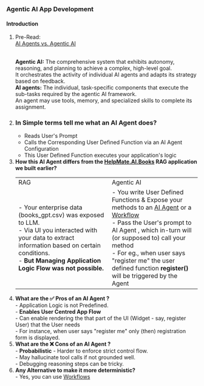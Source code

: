 ### Agentic AI App Development
#### Introduction
<ol>
  <li>Pre-Read:<br>
    <a href='https://arxiv.org/abs/2505.10468'>AI Agents vs. Agentic AI</a> </li><br>
<p>
<b>Agentic AI:</b> The comprehensive system that exhibits autonomy, reasoning, and planning to achieve a complex, high-level goal.<br>
It orchestrates the activity of individual AI agents and adapts its strategy based on feedback.<br>
<b>AI agents:</b> The individual, task-specific components that execute the sub-tasks required by the agentic AI framework.<br>
An agent may use tools, memory, and specialized skills to complete its assignment. 
</p>
  
  <li><h3>In Simple terms tell me what an AI Agent does?</h3>
    <ul>
     <li>Reads User's Prompt</li>
     <li>Calls the Corresponding User Defined Function via an AI Agent Configuration</li>
     <li>This User Defined Function executes your application's logic</li>
    </ul>
  </li>
  <li>
  <b>How this AI Agent differs from the <a href='https://github.com/tarriqferrosekhan/AI_DEV/tree/main/01_rag_data_app/HelpMate.AI.Books' target='_blank'>HelpMate.AI.Books</a> RAG application we built earlier?</b>
  <br>
  <table>
    <tr>
      <td>RAG</td>
      <td>Agentic AI</td>
    </tr>
    <tr>
      <td>
        - Your enterprise data (books_gpt.csv) was exposed to LLM.<br>
        - Via UI you interacted with your data to extract information based on certain conditions.<br>
        - <b>But Managing Application Logic Flow was not possible. </b><br>
      </td>
      <td>
          - You write User Defined Functions & Expose your methods to an <a href='https://docs.llamaindex.ai/en/stable/use_cases/agents/'  target='_blank'>AI Agent</a> or a <a href='https://docs.llamaindex.ai/en/stable/understanding/workflows/' target='_blank'>Workflow</a><br>
          - Pass the User's prompt to AI Agent , which in-turn will (or supposed to) call your method<br>
          - For eg., when user says "register me" the user defined function <b>register()</b> will be triggered by the Agent<br>
      </td>
    </tr>
  </table>
 </li>
  <li><b>What are the ✅ Pros of an AI Agent ?</b><br>
   - Application Logic is not Predefined.<br>
   - <b>Enables User Centred App Flow </b><br>
   - Can enable rendering the that part of the UI (Widget - say, register User) that the User needs <br>
   - For instance, when user says "register me" only (then) registration form is displayed.
  </li>
  <li><b>What are the ❌ Cons of an AI Agent ?</b><br>
   - <b>Probabilistic</b> - Harder to enforce strict control flow.<br>
   - May hallucinate tool calls if not grounded well.<br>
   - Debugging reasoning steps can be tricky.<br>
  </li>
  <li>
    <b>Any Alternative to make it more deterministic?</b><br>
    - Yes, you can use <a href='https://docs.llamaindex.ai/en/stable/understanding/workflows/' target='_blank'>Workflows</a>
  </li>
 </ol>
